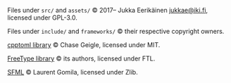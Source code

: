 Files under `src/` and `assets/` © 2017– Jukka Eerikäinen <jukkae@iki.fi>, licensed under GPL-3.0.

Files under `include/` and `frameworks/` © their respective copyright owners.


[cpptoml library](https://github.com/skystrife/cpptoml) © Chase Geigle, licensed under MIT.

[FreeType library](https://www.freetype.org/) © its authors, licensed under FTL.

[SFML](https://www.sfml-dev.org/) © Laurent Gomila, licensed under Zlib.
